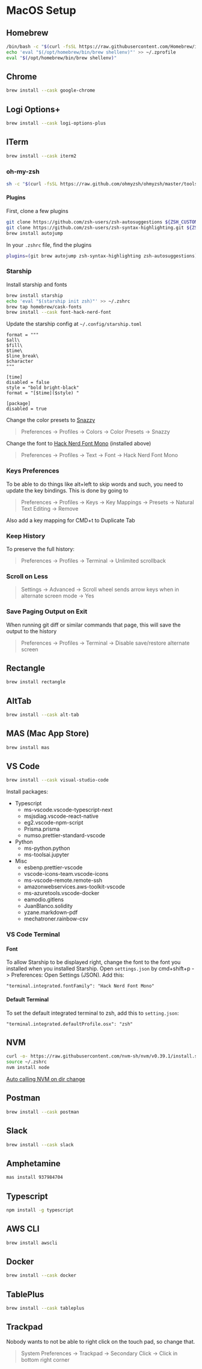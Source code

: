 # MacOS Setup
## Homebrew
```zsh
/bin/bash -c "$(curl -fsSL https://raw.githubusercontent.com/Homebrew/install/HEAD/install.sh)"
echo 'eval "$(/opt/homebrew/bin/brew shellenv)"' >> ~/.zprofile
eval "$(/opt/homebrew/bin/brew shellenv)"
```

## Chrome 
```zsh
brew install --cask google-chrome
```

## Logi Options+
```zsh
brew install --cask logi-options-plus
```

## ITerm
```zsh
brew install --cask iterm2
```

### oh-my-zsh
```zsh
sh -c "$(curl -fsSL https://raw.github.com/ohmyzsh/ohmyzsh/master/tools/install.sh)"
```

#### Plugins
First, clone a few plugins
```zsh
git clone https://github.com/zsh-users/zsh-autosuggestions ${ZSH_CUSTOM:-~/.oh-my-zsh/custom}/plugins/zsh-autosuggestions
git clone https://github.com/zsh-users/zsh-syntax-highlighting.git ${ZSH_CUSTOM:-~/.oh-my-zsh/custom}/plugins/zsh-syntax-highlighting
brew install autojump
```
In your `.zshrc` file, find the plugins
```zsh
plugins=(git brew autojump zsh-syntax-highlighting zsh-autosuggestions)
```

### Starship
Install starship and fonts
```zsh
brew install starship
echo 'eval "$(starship init zsh)"' >> ~/.zshrc
brew tap homebrew/cask-fonts
brew install --cask font-hack-nerd-font
```
Update the starship config at `~/.config/starship.toml`
```code
format = """
$all\
$fill\
$time\
$line_break\
$character
"""

[time]
disabled = false
style = "bold bright-black"
format = "[$time]($style) "

[package]
disabled = true
```

Change the color presets to [Snazzy](https://github.com/sindresorhus/iterm2-snazzy)
> Preferences -> Profiles -> Colors -> Color Presets -> Snazzy

Change the font to [Hack Nerd Font Mono](https://www.nerdfonts.com) (installed above)
> Preferences -> Profiles -> Text -> Font -> Hack Nerd Font Mono

### Keys Preferences
To be able to do things like alt+left to skip words and such, you need to update the key bindings. This is done by going to

> Preferences -> Profiles -> Keys -> Key Mappings -> Presets -> Natural Text Editing -> Remove

Also add a key mapping for CMD+t to Duplicate Tab

### Keep History
To preserve the full history:
> Preferences -> Profiles -> Terminal -> Unlimited scrollback

### Scroll on Less
> Settings -> Advanced -> Scroll wheel sends arrow keys when in alternate screen mode -> Yes

### Save Paging Output on Exit
When running git diff or similar commands that page, this will save the output to the history
> Preferences -> Profiles -> Terminal -> Disable save/restore alternate screen

## Rectangle
```zsh
brew install rectangle
```

## AltTab
```zsh
brew install --cask alt-tab
```

## MAS (Mac App Store)
```zsh
brew install mas
```

## VS Code
```zsh
brew install --cask visual-studio-code
```

Install packages:
* Typescript
  * ms-vscode.vscode-typescript-next
  * msjsdiag.vscode-react-native
  * eg2.vscode-npm-script
  * Prisma.prisma
  * numso.prettier-standard-vscode
* Python
  * ms-python.python
  * ms-toolsai.jupyter
* Misc
  * esbenp.prettier-vscode
  * vscode-icons-team.vscode-icons
  * ms-vscode-remote.remote-ssh
  * amazonwebservices.aws-toolkit-vscode
  * ms-azuretools.vscode-docker
  * eamodio.gitlens
  * JuanBlanco.solidity
  * yzane.markdown-pdf
  * mechatroner.rainbow-csv

### VS Code Terminal
#### Font
To allow Starship to be displayed right, change the font to the font you installed when you installed Starship. Open `settings.json` by cmd+shift+p -> Preferences: Open Settings (JSON). Add this:

`"terminal.integrated.fontFamily": "Hack Nerd Font Mono"`

#### Default Terminal
To set the default integrated terminal to zsh, add this to `setting.json`:

`"terminal.integrated.defaultProfile.osx": "zsh"`

## NVM
```zsh
curl -o- https://raw.githubusercontent.com/nvm-sh/nvm/v0.39.1/install.sh | bash
source ~/.zshrc
nvm install node
```

[Auto calling NVM on dir change](https://github.com/nvm-sh/nvm#zsh)

## Postman
```zsh
brew install --cask postman
```

## Slack
```zsh
brew install --cask slack
```

## Amphetamine
```zsh
mas install 937984704
```

## Typescript
```zsh
npm install -g typescript
```

## AWS CLI
```zsh
brew install awscli
```

## Docker
```zsh
brew install --cask docker
```

## TablePlus
```zsh
brew install --cask tableplus
```

## Trackpad
Nobody wants to not be able to right click on the touch pad, so change that.
> System Preferences -> Trackpad -> Secondary Click -> Click in bottom right corner
